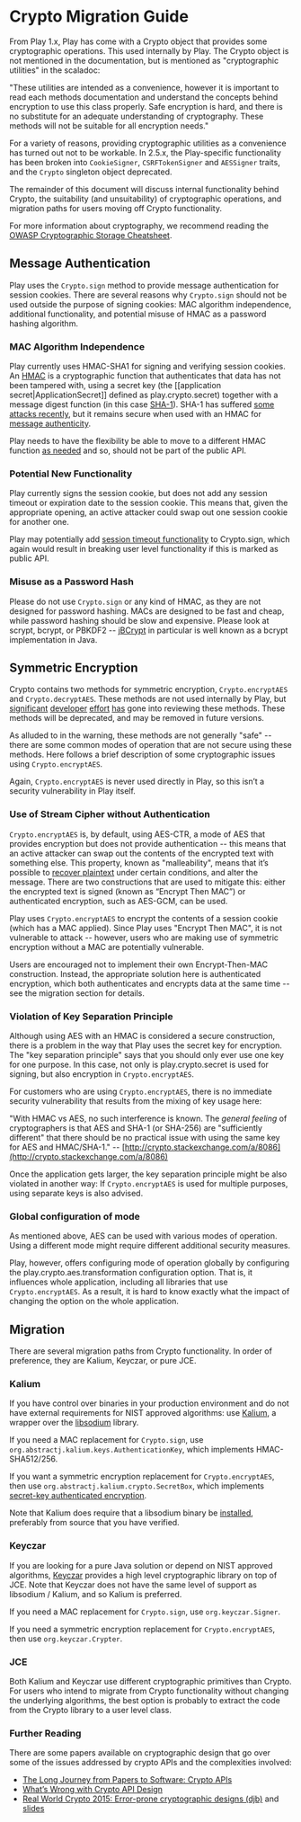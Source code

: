 <!--- Copyright (C) 2009-2016 Lightbend Inc. <https://www.lightbend.com> -->
# Crypto Migration Guide

From Play 1.x, Play has come with a Crypto object that provides some cryptographic operations.  This used internally by Play.  The Crypto object is not mentioned in the documentation, but is mentioned as "cryptographic utilities" in the scaladoc:

"These utilities are intended as a convenience, however it is important to read each methods documentation and understand the concepts behind encryption to use this class properly.  Safe encryption is hard, and there is no substitute for an adequate understanding of cryptography.  These methods will not be suitable for all encryption needs."

For a variety of reasons, providing cryptographic utilities as a convenience has turned out not to be workable. In 2.5.x, the Play-specific functionality has been broken into `CookieSigner`, `CSRFTokenSigner` and `AESSigner` traits, and the `Crypto` singleton object deprecated.

The remainder of this document will discuss internal functionality behind Crypto, the suitability (and unsuitability) of cryptographic operations, and migration paths for users moving off Crypto functionality.

For more information about cryptography, we recommend reading the [OWASP Cryptographic Storage Cheatsheet](https://www.owasp.org/index.php/Cryptographic_Storage_Cheat_Sheet).

## Message Authentication

Play uses the `Crypto.sign` method to provide message authentication for session cookies.   There are several reasons why `Crypto.sign` should not be used outside the purpose of signing cookies: MAC algorithm independence, additional functionality, and potential misuse of HMAC as a password hashing algorithm.

### MAC Algorithm Independence

Play currently uses HMAC-SHA1 for signing and verifying session cookies.  An [HMAC](https://en.wikipedia.org/wiki/Hash-based_message_authentication_code) is a cryptographic function that authenticates that data has not been tampered with, using a secret key (the [[application secret|ApplicationSecret]] defined as play.crypto.secret) together with a message digest function (in this case [SHA-1](https://en.wikipedia.org/wiki/SHA-1)).  SHA-1 has suffered [some attacks recently](https://sites.google.com/site/itstheshappening/), but it remains secure when used with an HMAC for [message authenticity](https://killring.org/2014/01/05/how-broken-is-sha-1/).

Play needs to have the flexibility be able to move to a different HMAC function [as needed](http://valerieaurora.org/hash.html) and so, should not be part of the public API.

### Potential New Functionality

Play currently signs the session cookie, but does not add any session timeout or expiration date to the session cookie.  This means that, given the appropriate opening, an active attacker could swap out one session cookie for another one.  

Play may potentially add [session timeout functionality](https://github.com/google/keyczar/blob/master/java/code/src/org/keyczar/TimeoutSigner.java#L109) to Crypto.sign, which again would result in breaking user level functionality if this is marked as public API.

### Misuse as a Password Hash

Please do not use `Crypto.sign` or any kind of HMAC, as they are not designed for password hashing.  MACs are designed to be fast and cheap, while password hashing should be slow and expensive.  Please look at scrypt, bcrypt, or PBKDF2 -- [jBCrypt](http://www.mindrot.org/projects/jBCrypt/) in particular is well known as a bcrypt implementation in Java.

## Symmetric Encryption

Crypto contains two methods for symmetric encryption, `Crypto.encryptAES` and `Crypto.decryptAES`. These methods are not used internally by Play, but [significant](https://github.com/playframework/playframework/issues/4407) [developer](https://groups.google.com/d/msg/play-framework-dev/Rlrt89Ky_Rk/j6Iq6-snDw8J) [effort](https://groups.google.com/forum/#!topic/play-framework/Pao8MnADAqw) [has](https://ipsec.pl/play-framework/2014/session-variables-encryption-play-framework.html) gone into reviewing these methods.  These methods will be deprecated, and may be removed in future versions.

As alluded to in the warning, these methods are not generally "safe" -- there are some common modes of operation that are not secure using these methods.  Here follows a brief description of some cryptographic issues using `Crypto.encryptAES`.

Again, `Crypto.encryptAES` is never used directly in Play, so this isn’t a security vulnerability in Play itself.   

### Use of Stream Cipher without Authentication

`Crypto.encryptAES` is, by default, using AES-CTR, a mode of AES that provides encryption but does not provide authentication -- this means that an active attacker can swap out the contents of the encrypted text with something else.  This property, known as "malleability", means that it’s possible to [recover plaintext](https://news.ycombinator.com/item?id=639761) under certain conditions, and alter the message.  There are two constructions that are used to mitigate this: either the encrypted text is signed (known as “Encrypt Then MAC”) or authenticated encryption, such as AES-GCM, can be used.

Play uses `Crypto.encryptAES` to encrypt the contents of a session cookie (which has a MAC applied).  Since Play uses "Encrypt Then MAC", it is not vulnerable to attack -- however, users who are making use of symmetric encryption without a MAC are potentially vulnerable.

Users are encouraged not to implement their own Encrypt-Then-MAC construction.  Instead, the appropriate solution here is authenticated encryption, which both authenticates and encrypts data at the same time -- see the migration section for details.  

### Violation of Key Separation Principle

Although using AES with an HMAC is considered a secure construction, there is a problem in the way that Play uses the secret key for encryption.  The "key separation principle" says that you should only ever use one key for one purpose.  In this case, not only is play.crypto.secret is used for signing, but also encryption in `Crypto.encryptAES`.

For customers who are using `Crypto.encryptAES`, there is no immediate security vulnerability that results from the mixing of key usage here:

"With HMAC vs AES, no such interference is known. The *general feeling* of cryptographers is that AES and SHA-1 (or SHA-256) are "sufficiently different" that there should be no practical issue with using the same key for AES and HMAC/SHA-1." -- [http://crypto.stackexchange.com/a/8086](http://crypto.stackexchange.com/a/8086)

Once the application gets larger, the key separation principle might be also violated in another way: If `Crypto.encryptAES` is used for multiple purposes, using separate keys is also advised.

### Global configuration of mode

As mentioned above, AES can be used with various modes of operation. Using a different mode might require different additional security measures.

Play, however, offers configuring mode of operation globally by configuring the play.crypto.aes.transformation configuration option. That is, it influences whole application, including all libraries that use `Crypto.encryptAES`. As a result, it is hard to know exactly what the impact of changing the option on the whole application.

## Migration

There are several migration paths from Crypto functionality.  In order of preference, they are Kalium, Keyczar, or pure JCE.

### Kalium

If you have control over binaries in your production environment and do not have external requirements for NIST approved algorithms: use [Kalium](https://abstractj.github.io/kalium/), a wrapper over the [libsodium](https://download.libsodium.org/doc/) library.

If you need a MAC replacement for `Crypto.sign`, use `org.abstractj.kalium.keys.AuthenticationKey`, which implements HMAC-SHA512/256.

If you want a symmetric encryption replacement for `Crypto.encryptAES`, then use `org.abstractj.kalium.crypto.SecretBox`, which implements [secret-key authenticated encryption](https://download.libsodium.org/doc/secret-key_cryptography/authenticated_encryption.html).

Note that Kalium does require that a libsodium binary be [installed](https://download.libsodium.org/doc/installation/index.html), preferably from source that you have verified.

### Keyczar

If you are looking for a pure Java solution or depend on NIST approved algorithms, [Keyczar](https://tersesystems.com/2015/10/05/effective-cryptography-in-the-jvm/) provides a high level cryptographic library on top of JCE.  Note that Keyczar does not have the same level of support as libsodium / Kalium, and so Kalium is preferred.

If you need a MAC replacement for `Crypto.sign`, use `org.keyczar.Signer`.

If you need a symmetric encryption replacement for `Crypto.encryptAES`, then use `org.keyczar.Crypter`.

### JCE

Both Kalium and Keyczar use different cryptographic primitives than Crypto.  For users who intend to migrate from Crypto functionality without changing the underlying algorithms, the best option is probably to extract the code from the Crypto library to a user level class.

### Further Reading

There are some papers available on cryptographic design that go over some of the issues addressed by crypto APIs and the complexities involved:

* [The Long Journey from Papers to Software: Crypto APIs](http://crypto.junod.info/IACR15_crypto_school_talk.pdf)
* [What’s Wrong with Crypto API Design](http://spar.isi.jhu.edu/~mgreen/CryptoAPIs.pdf)
* [Real World Crypto 2015: Error-prone cryptographic designs (djb)](http://bristolcrypto.blogspot.com/2015/01/real-world-crypto-2015-error-prone.html) and [slides](http://cr.yp.to/talks/2015.01.07/slides-djb-20150107-a4.pdf)
